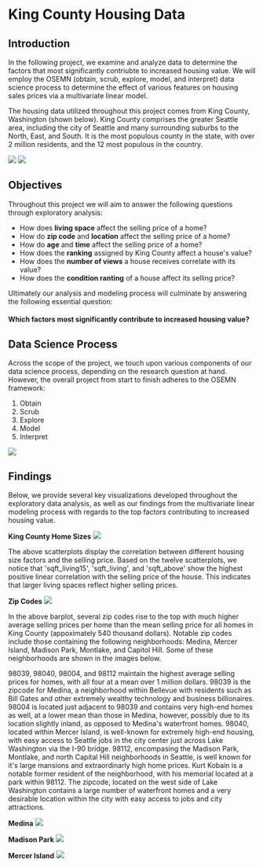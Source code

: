 
# King County Housing Data


## Introduction

In the following project, we examine and analyze data to determine the factors that most significantly contriubte to increased housing value. We will employ the OSEMN (obtain, scrub, explore, model, and interpret) data science process to determine the effect of various features on housing sales prices via a multivariate linear model.

The housing data utilized throughout this project comes from King County, Washington (shown below). King County comprises the greater Seattle area, including the city of Seattle and many surrounding suburbs to the North, East, and South. It is the most populous county in the state, with over 2 million residents, and the 12 most populous in the country.

<img src='Images/King_County_WA.png'>

<img src='Images/King_County_Seattle.jpg'>

## Objectives
Throughout this project we will aim to answer the following questions through exploratory analysis:
* How does **living space** affect the selling price of a home?
* How do **zip code** and **location** affect the selling price of a home?
* How do **age** and **time** affect the selling price of a home?
* How does the **ranking** assigned by King County affect a house's value?
* How does the **number of views** a house receives correlate with its value?
* How does the **condition ranting** of a house affect its selling price?

Ultimately our analysis and modeling process will culminate by answering the following essential question:
#### **Which factors most significantly contribute to increased housing value?**

## Data Science Process

Across the scope of the project, we touch upon various components of our data science process, depending on the research question at hand. However, the overall project from start to finish adheres to the OSEMN framework:

1. Obtain
2. Scrub
3. Explore
4. Model
5. Interpret

<img src='Images/OSEMN _framework.png'>

## Findings

Below, we provide several key visualizations developed throughout the exploratory data analysis, as well as our findings from the multivariate linear modeling process with regards to the top factors contributing to increased housing value.

**King County Home Sizes**
<img src='Images/housing_size.png'>

The above scatterplots display the correlation between different housing size factors and the selling price. Based on the twelve scatterplots, we notice that 'sqft_living15', 'sqft_living', and 'sqft_above' show the highest positive linear correlation with the selling price of the house. This indicates that larger living spaces reflect higher selling prices.

**Zip Codes**
<img src='Images/zip_codes.png'>

In the above barplot, several zip codes rise to the top with much higher average selling prices per home than the mean selling price for all homes in King County (appoximately 540 thousand dollars). Notable zip codes include those containing the following neighborhoods: Medina, Mercer Island, Madison Park, Montlake, and Capitol Hill. Some of these neighborhoods are shown in the images below.

98039, 98040, 98004, and 98112 maintain the highest average selling prices for homes, with all four at a mean over 1 million dollars. 98039 is the zipcode for Medina, a neighborhood within Bellevue with residents such as Bill Gates and other extremely wealthy technology and business billionaires. 98004 is located just adjacent to 98039 and contains very high-end homes as well, at a lower mean than those in Medina, however, possibly due to its location slightly inland, as opposed to Medina's waterfront homes. 98040, located within Mercer Island, is well-known for extremely high-end housing, with easy access to Seattle jobs in the city center just across Lake Washington via the I-90 bridge. 98112, encompasing the Madison Park, Montlake, and north Capital Hill neighborhoods in Seattle, is well known for it's large mansions and extraordinarly high home prices. Kurt Kobain is a notable former resident of the neighborhood, with his memorial located at a park within 98112. The zipcode, located on the west side of Lake Washington contains a large number of waterfront homes and a very desirable location within the city with easy access to jobs and city attractions.

**Medina**
<img src='Images/medina.jpeg'>

**Madison Park**
<img src='Images/madison-park-neighborhood.jpg'>

**Mercer Island**
<img src='Images/mercer_island.jpg'>
